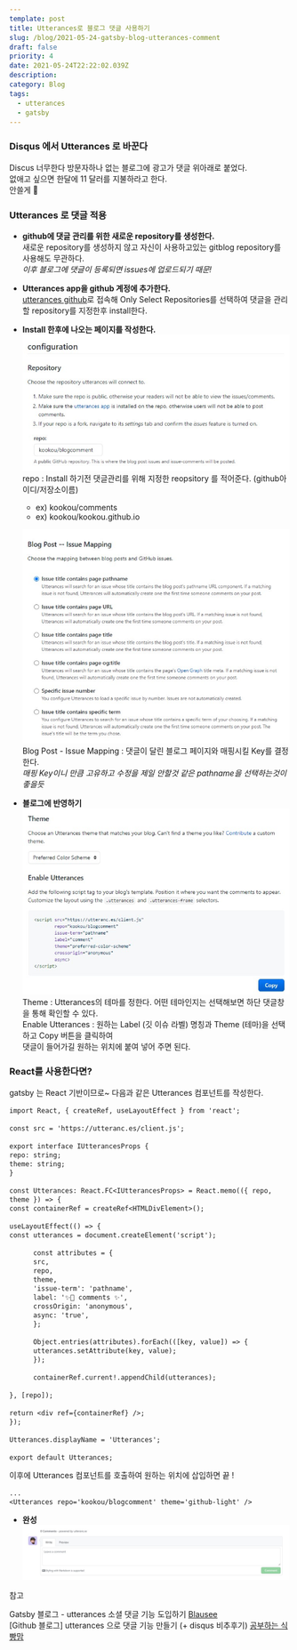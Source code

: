```yaml
---
template: post
title: Utterances로 블로그 댓글 사용하기
slug: /blog/2021-05-24-gatsby-blog-utterances-comment
draft: false
priority: 4
date: 2021-05-24T22:22:02.039Z
description:
category: Blog
tags:
  - utterances
  - gatsby
---
```


### **Disqus 에서 Utterances 로 바꾼다**

Discus 너무한다 방문자하나 없는 블로그에 광고가 댓글 위아래로 붙었다.  
없애고 싶으면 한달에 11 달러를 지불하라고 한다.  
안쓸게 👿

### Utterances 로 댓글 적용

- **github에 댓글 관리를 위한 새로운 repository를 생성한다.**  
  새로운 repository를 생성하지 않고 자신이 사용하고있는 gitblog repository를 사용해도 무관하다.  
  _이후 블로그에 댓글이 등록되면 issues에 업로드되기 때문!_

- **Utterances app을 github 계정에 추가한다.**  
  [utterances github](github.com/apps/utterances)로 접속해 Only Select Repositories를 선택하여 댓글을 관리할 repository를 지정한후 install한다.

- **Install 한후에 나오는 페이지를 작성한다.**  
   ![](meida/../../../../static/media/utterances/01.jpg)
  repo : Install 하기전 댓글관리를 위해 지정한 reopsitory 를 적어준다. (github아이디/저장소이름)

  - ex) kookou/comments
  - ex) kookou/kookou.github.io

  ![](meida/../../../../static/media/utterances/02.jpg)
  Blog Post - Issue Mapping : 댓글이 달린 블로그 페이지와 매핑시킬 Key를 결정한다.  
  _매핑 Key이니 만큼 고유하고 수정을 제일 안할것 같은 pathname을 선택하는것이 좋을듯_

- **블로그에 반영하기**  
  ![](meida/../../../../static/media/utterances/03.jpg)  
  Theme : Utterances의 테마를 정한다. 어떤 테마인지는 선택해보면 하단 댓글창을 통해 확인할 수 있다.  
  Enable Utterances : 원하는 Label (깃 이슈 라벨) 명칭과 Theme (테마)을 선택하고 Copy 버튼을 클릭하여  
  댓글이 들어가길 원하는 위치에 붙여 넣어 주면 된다.

### **React를 사용한다면?**

gatsby 는 React 기반이므로~ 다음과 같은 Utterances 컴포넌트를 작성한다.

```
import React, { createRef, useLayoutEffect } from 'react';

const src = 'https://utteranc.es/client.js';

export interface IUtterancesProps {
repo: string;
theme: string;
}

const Utterances: React.FC<IUtterancesProps> = React.memo(({ repo, theme }) => {
const containerRef = createRef<HTMLDivElement>();

useLayoutEffect(() => {
const utterances = document.createElement('script');

      const attributes = {
      src,
      repo,
      theme,
      'issue-term': 'pathname',
      label: '✨💬 comments ✨',
      crossOrigin: 'anonymous',
      async: 'true',
      };

      Object.entries(attributes).forEach(([key, value]) => {
      utterances.setAttribute(key, value);
      });

      containerRef.current!.appendChild(utterances);

}, [repo]);

return <div ref={containerRef} />;
});

Utterances.displayName = 'Utterances';

export default Utterances;
```

이후에 Utterances 컴포넌트를 호출하여 원하는 위치에 삽입하면 끝 !

```
...
<Utterances repo='kookou/blogcomment' theme='github-light' />
```

- **완성**
  ![](meida/../../../../static/media/utterances/04.jpg)

참고

Gatsby 블로그 - utterances 소셜 댓글 기능 도입하기 [Blausee](https://wwlee94.github.io/category/blog/getting-started-utterances/)  
[Github 블로그] utterances 으로 댓글 기능 만들기 (+ disqus 비추후기) [공부하는 식빵맘](https://ansohxxn.github.io/blog/utterances/)
